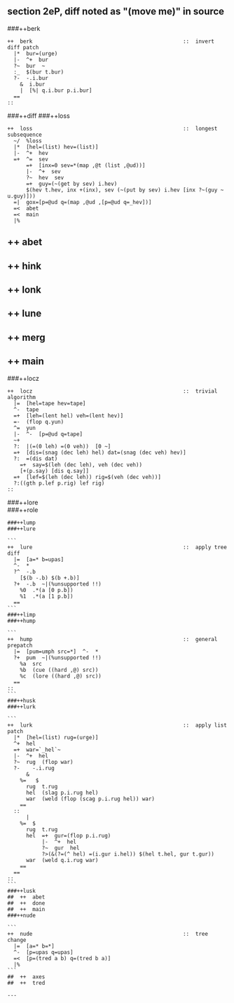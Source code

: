 section 2eP, diff          **noted as "(move me)" in source**
---

###++berk 

```
++  berk                                                ::  invert diff patch
  |*  bur=(urge)
  |-  ^+  bur
  ?~  bur  ~
  :_  $(bur t.bur)
  ?-  -.i.bur
    &  i.bur
    |  [%| q.i.bur p.i.bur]
  ==
::
```
###++diff 
###++loss 

```
++  loss                                                ::  longest subsequence
  ~/  %loss
  |*  [hel=(list) hev=(list)]
  |-  ^+  hev
  =+  ^=  sev
      =+  [inx=0 sev=*(map ,@t (list ,@ud))]
      |-  ^+  sev
      ?~  hev  sev
      =+  guy=(~(get by sev) i.hev)
      $(hev t.hev, inx +(inx), sev (~(put by sev) i.hev [inx ?~(guy ~ u.guy)]))
  =|  gox=[p=@ud q=(map ,@ud ,[p=@ud q=_hev])]
  =<  abet
  =<  main
  |%
```
##  ++  abet
##  ++  hink
##  ++  lonk
##  ++  lune
##  ++  merg
##  ++  main
###++locz  

```
++  locz                                                ::  trivial algorithm
  |=  [hel=tape hev=tape]
  ^-  tape
  =+  [leh=(lent hel) veh=(lent hev)]
  =-  (flop q.yun)
  ^=  yun
  |-  ^-  [p=@ud q=tape]
  ~+
  ?:  |(=(0 leh) =(0 veh))  [0 ~]
  =+  [dis=(snag (dec leh) hel) dat=(snag (dec veh) hev)]
  ?:  =(dis dat)
    =+  say=$(leh (dec leh), veh (dec veh))
    [+(p.say) [dis q.say]]
  =+  [lef=$(leh (dec leh)) rig=$(veh (dec veh))]
  ?:((gth p.lef p.rig) lef rig)
::
```
###++lore  
###++role  

``````
###++lump  
###++lure  

```
++  lure                                                ::  apply tree diff
  |=  [a=* b=upas]
  ^-  *
  ?^  -.b
    [$(b -.b) $(b +.b)]
  ?+  -.b  ~|(%unsupported !!)
    %0  .*(a [0 p.b])
    %1  .*(a [1 p.b])
  ==
```
###++limp  
###++hump  

```
++  hump                                                ::  general prepatch
  |=  [pum=umph src=*]  ^-  *
  ?+  pum  ~|(%unsupported !!)
    %a  src
    %b  (cue ((hard ,@) src))
    %c  (lore ((hard ,@) src))
  ==
::
```
###++husk  
###++lurk  

```
++  lurk                                                ::  apply list patch
  |*  [hel=(list) rug=(urge)]
  ^+  hel
  =+  war=`_hel`~
  |-  ^+  hel
  ?~  rug  (flop war)
  ?-    -.i.rug
      &
    %=   $
      rug  t.rug
      hel  (slag p.i.rug hel)
      war  (weld (flop (scag p.i.rug hel)) war)
    ==
  ::
      |
    %=  $
      rug  t.rug
      hel  =+  gur=(flop p.i.rug)
           |-  ^+  hel
           ?~  gur  hel
           ?>(&(?=(^ hel) =(i.gur i.hel)) $(hel t.hel, gur t.gur))
      war  (weld q.i.rug war)
    ==
  ==
::
```
###++lusk  
##  ++  abet
##  ++  done
##  ++  main
###++nude   

```
++  nude                                                ::  tree change
  |=  [a=* b=*]
  ^-  [p=upas q=upas]
  =<  [p=(tred a b) q=(tred b a)]
  |%
```
##  ++  axes 
##  ++  tred 

---


